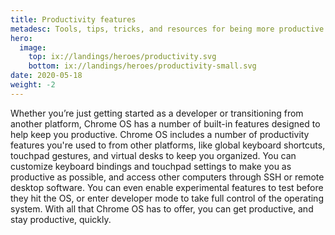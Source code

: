 ```yaml
---
title: Productivity features
metadesc: Tools, tips, tricks, and resources for being more productive while developing on Chrome OS.
hero:
  image:
    top: ix://landings/heroes/productivity.svg
    bottom: ix://landings/heroes/productivity-small.svg
date: 2020-05-18
weight: -2
---
```


Whether you’re just getting started as a developer or transitioning from another platform, Chrome OS has a number of built-in features designed to help keep you productive. Chrome OS includes a number of productivity features you're used to from other platforms, like global keyboard shortcuts, touchpad gestures, and virtual desks to keep you organized. You can customize keyboard bindings and touchpad settings to make you as productive as possible, and access other computers through SSH or remote desktop software. You can even enable experimental features to test before they hit the OS, or enter developer mode to take full control of the operating system. With all that Chrome OS has to offer, you can get productive, and stay productive, quickly.

